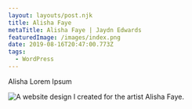 ```yaml
---
layout: layouts/post.njk
title: Alisha Faye
metaTitle: Alisha Faye | Jaydn Edwards
featuredImage: /images/index.png
date: 2019-08-16T20:47:00.773Z
tags:
  - WordPress
---
```

Alisha Lorem Ipsum

![A website design I created for the artist Alisha Faye.](/images/index.png "Alisha Faye's custom WordPress site.")
